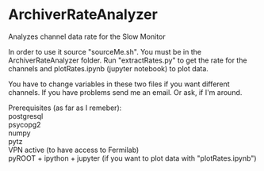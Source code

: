 # ArchiverRateAnalyzer
Analyzes channel data rate for the Slow Monitor

In order to use it source "sourceMe.sh". You must be in the ArchiverRateAnalyzer folder.
Run "extractRates.py" to get the rate for the channels and plotRates.ipynb (jupyter notebook) to plot data.

You have to change variables in these two files if you want different channels.
If you have problems send me an email. Or ask, if I'm around.

Prerequisites (as far as I remeber):<br/>
postgresql<br/>
psycopg2<br/>
numpy<br/>
pytz<br/>
VPN active (to have access to Fermilab)<br/>
pyROOT + ipython + jupyter (if you want to plot data with "plotRates.ipynb")
